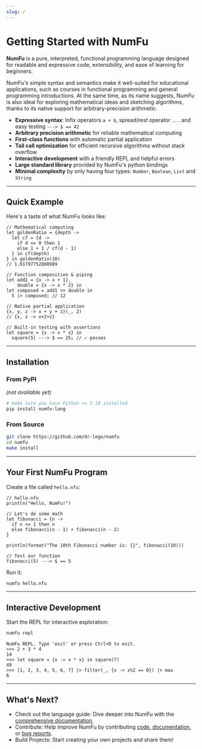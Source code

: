 ```yaml
---
slug: /
---
```


# Getting Started with NumFu

**NumFu** is a pure, interpreted, functional programming language designed for readable and expressive code, extensibility, and ease of learning for beginners.

NumFu's simple syntax and semantics make it well-suited for educational applications, such as courses in functional programming and general programming introductions. At the same time, as its name suggests, NumFu is also ideal for exploring mathematical ideas and sketching algorithms, thanks to its native support for arbitrary-precision arithmetic.

- **Expressive syntax**: Infix operators `a + b`, spread/rest operator `...` and easy testing `---> $ == 42`
- **Arbitrary precision arithmetic** for reliable mathematical computing
- **First-class functions** with automatic partial application
- **Tail call optimization** for efficient recursive algorithms without stack overflow
- **Interactive development** with a friendly REPL and helpful errors
- **Large standard library** provided by NumFu's python bindings
- **Minimal complexity** by only having four types: `Number`, `Boolean`, `List` and `String`

-----
## Quick Example

Here's a taste of what NumFu looks like:

```numfu
// Mathematical computing
let goldenRatio = {depth ->
  let cf = {d ->
    if d <= 0 then 1
    else 1 + 1 / cf(d - 1)
  } in cf(depth)
} in goldenRatio(10)
// 1.61797752808989

// Function composition & piping
let add1 = {x -> x + 1},
    double = {x -> x * 2} in
let composed = add1 >> double in
  5 |> composed; // 12

// Native partial application
{x, y, z -> x + y + z}(_, 2)
// {x, z -> x+2+z}

// Built-in testing with assertions
let square = {x -> x * x} in
  square(5) ---> $ == 25; // ✓ passes
```

-----
## Installation

### From PyPI

*(not available yet)*

```bash
# make sure you have Python >= 3.10 installed
pip install numfu-lang
```

### From Source

```bash
git clone https://github.com/dr-lego/numfu
cd numfu
make install
```

-----
## Your First NumFu Program

Create a file called `hello.nfu`:

```numfu
// hello.nfu
println("Hello, NumFu!")

// Let's do some math
let fibonacci = {n ->
  if n <= 1 then n
  else fibonacci(n - 1) + fibonacci(n - 2)
}

println(format("The 10th Fibonacci number is: {}", fibonacci(10)))

// Test our function
fibonacci(5) ---> $ == 5
```

Run it:

```bash
numfu hello.nfu
```

-----
## Interactive Development

Start the REPL for interactive exploration:

```bash
numfu repl
```

```
NumFu REPL. Type 'exit' or press Ctrl+D to exit.
>>> 2 + 3 * 4
14
>>> let square = {x -> x * x} in square(7)
49
>>> [1, 2, 3, 4, 5, 6, 7] |> filter(_, {x -> x%2 == 0}) |> max
6
```

-----
## What's Next?

- Check out the language guide: Dive deeper into NumFu with the [comprehensive documentation](guide/basic-syntax).
- Contribute: Help improve NumFu by contributing [code, documentation](https://github.com/Dr-Lego/numfu), or [bug reports](https://github.com/Dr-Lego/numfu/issues/new).
- Build Projects: Start creating your own projects and share them!
